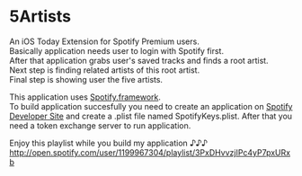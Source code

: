 5Artists
========

An iOS Today Extension for Spotify Premium users.<br/>
Basically application needs user to login with Spotify first.<br/>
After that application grabs user's saved tracks and finds a root artist.<br/>
Next step is finding related artists of this root artist.<br/>
Final step is showing user the five artists.<br/>

This application uses [Spotify.framework](http://github.com/spotify/ios-sdk).<br/>
To build application succesfully you need to create an application on [Spotify Developer Site](http://developer.spotify.com) and create a .plist file named SpotifyKeys.plist. After that you need a token exchange server to run application.


Enjoy this playlist while you build my application ♪♪♪ http://open.spotify.com/user/1199967304/playlist/3PxDHvvzjIPc4yP7pxURxb